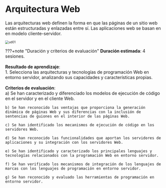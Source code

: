 # Arquitectura Web

Las arquitecturas web definen la forma en que las páginas de un sitio web están estructuradas y enlazadas entre sí. Las aplicaciones web se basan en en modelo cliente-servidor.

<img src="../../img/ud01/cover01.png" alt="ud01" style="zoom:70%;" />

???+note "Duración y criterios de evaluación"
 	**Duración estimada**: 4 sesiones.<br /><br />
 	**Resultado de aprendizaje**:<br />
 	1. Selecciona las arquitecturas y tecnologías de programación Web en entorno servidor, analizando sus capacidades y características propias.<br /><br />
 	**Criterios de evaluación**:<br />
 	a) Se han caracterizado y diferenciado los modelos de ejecución de código en el servidor y en el cliente Web.
 	
 	b) Se han reconocido las ventajas que proporciona la generación dinámica de páginas Web y sus diferencias con la inclusión de sentencias de guiones en el interior de las páginas Web.
 	
 	c) Se han identificado los mecanismos de ejecución de código en los servidores Web.
 	
 	d) Se han reconocido las funcionalidades que aportan los servidores de aplicaciones y su integración con los servidores Web.
 	
 	e) Se han identificado y caracterizado los principales lenguajes y tecnologías relacionados con la programación Web en entorno servidor.
 	
 	f) Se han verificado los mecanismos de integración de los lenguajes de marcas con los lenguajes de programación en entorno servidor.
 	
 	g) Se han reconocido y evaluado las herramientas de programación en entorno servidor.


